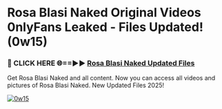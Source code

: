 # Rosa Blasi Naked Original Videos 0nlyFans Leaked - Files Updated! (0w15)

<h3>🔴 CLICK HERE 🌐==►► <a href="https://tinyurl.com/yckcrads" rel="nofollow">Rosa Blasi Naked Updated Files</a></h3>

Get Rosa Blasi Naked and all content. Now you can access all videos and pictures of Rosa Blasi Naked. New Updated Files 2025!

[![0w15](https://i.imgur.com/hpKpOFt.gif)](https://tinyurl.com/yckcrads)
